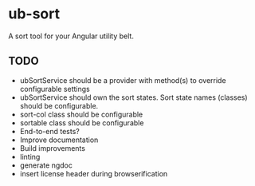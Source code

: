 # ub-sort

A sort tool for your Angular utility belt.

## TODO
- ubSortService should be a provider with method(s) to override configurable settings
- ubSortService should own the sort states. Sort state names (classes) should be configurable.
- sort-col class should be configurable
- sortable class should be configurable
- End-to-end tests?
- Improve documentation
- Build improvements
 - linting
 - generate ngdoc
 - insert license header during browserification

